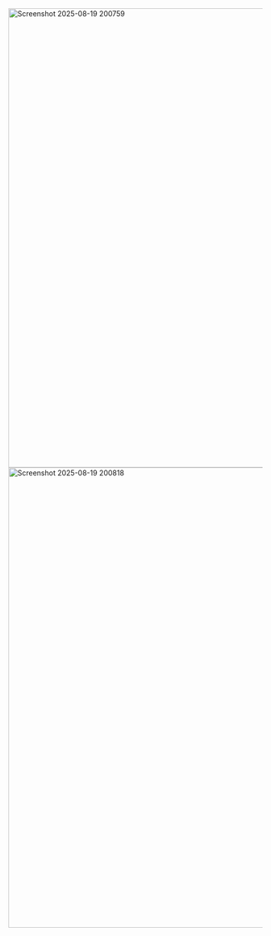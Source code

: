 <img width="1919" height="909" alt="Screenshot 2025-08-19 200759" src="https://github.com/user-attachments/assets/03a0f7bb-a5e8-4f73-a38b-f10e3bec41d7" />


<img width="1916" height="911" alt="Screenshot 2025-08-19 200818" src="https://github.com/user-attachments/assets/d7e5f221-00a2-4325-a32c-76381f11a5ef" />

